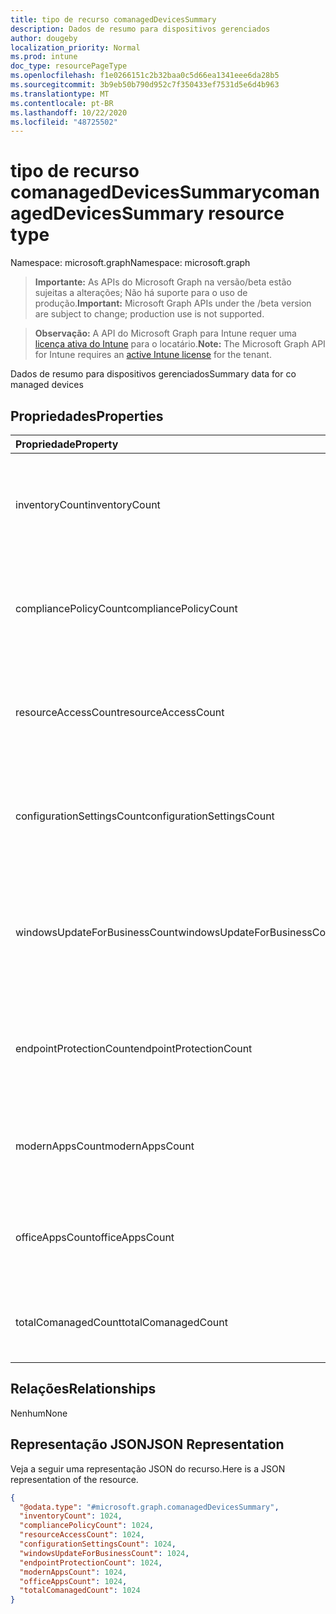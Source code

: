 ```yaml
---
title: tipo de recurso comanagedDevicesSummary
description: Dados de resumo para dispositivos gerenciados
author: dougeby
localization_priority: Normal
ms.prod: intune
doc_type: resourcePageType
ms.openlocfilehash: f1e0266151c2b32baa0c5d66ea1341eee6da28b5
ms.sourcegitcommit: 3b9eb50b790d952c7f350433ef7531d5e6d4b963
ms.translationtype: MT
ms.contentlocale: pt-BR
ms.lasthandoff: 10/22/2020
ms.locfileid: "48725502"
---
```

# <a name="comanageddevicessummary-resource-type"></a><span data-ttu-id="dfa29-103">tipo de recurso comanagedDevicesSummary</span><span class="sxs-lookup"><span data-stu-id="dfa29-103">comanagedDevicesSummary resource type</span></span>

<span data-ttu-id="dfa29-104">Namespace: microsoft.graph</span><span class="sxs-lookup"><span data-stu-id="dfa29-104">Namespace: microsoft.graph</span></span>

> <span data-ttu-id="dfa29-105">**Importante:** As APIs do Microsoft Graph na versão/beta estão sujeitas a alterações; Não há suporte para o uso de produção.</span><span class="sxs-lookup"><span data-stu-id="dfa29-105">**Important:** Microsoft Graph APIs under the /beta version are subject to change; production use is not supported.</span></span>

> <span data-ttu-id="dfa29-106">**Observação:** A API do Microsoft Graph para Intune requer uma [licença ativa do Intune](https://go.microsoft.com/fwlink/?linkid=839381) para o locatário.</span><span class="sxs-lookup"><span data-stu-id="dfa29-106">**Note:** The Microsoft Graph API for Intune requires an [active Intune license](https://go.microsoft.com/fwlink/?linkid=839381) for the tenant.</span></span>

<span data-ttu-id="dfa29-107">Dados de resumo para dispositivos gerenciados</span><span class="sxs-lookup"><span data-stu-id="dfa29-107">Summary data for co managed devices</span></span>

## <a name="properties"></a><span data-ttu-id="dfa29-108">Propriedades</span><span class="sxs-lookup"><span data-stu-id="dfa29-108">Properties</span></span>
|<span data-ttu-id="dfa29-109">Propriedade</span><span class="sxs-lookup"><span data-stu-id="dfa29-109">Property</span></span>|<span data-ttu-id="dfa29-110">Tipo</span><span class="sxs-lookup"><span data-stu-id="dfa29-110">Type</span></span>|<span data-ttu-id="dfa29-111">Descrição</span><span class="sxs-lookup"><span data-stu-id="dfa29-111">Description</span></span>|
|:---|:---|:---|
|<span data-ttu-id="dfa29-112">inventoryCount</span><span class="sxs-lookup"><span data-stu-id="dfa29-112">inventoryCount</span></span>|<span data-ttu-id="dfa29-113">Int32</span><span class="sxs-lookup"><span data-stu-id="dfa29-113">Int32</span></span>|<span data-ttu-id="dfa29-114">Número de dispositivos com Swung de inventário.</span><span class="sxs-lookup"><span data-stu-id="dfa29-114">Number of devices with Inventory swung-over.</span></span> <span data-ttu-id="dfa29-115">Essa propriedade é somente leitura.</span><span class="sxs-lookup"><span data-stu-id="dfa29-115">This property is read-only.</span></span>|
|<span data-ttu-id="dfa29-116">compliancePolicyCount</span><span class="sxs-lookup"><span data-stu-id="dfa29-116">compliancePolicyCount</span></span>|<span data-ttu-id="dfa29-117">Int32</span><span class="sxs-lookup"><span data-stu-id="dfa29-117">Int32</span></span>|<span data-ttu-id="dfa29-118">Número de dispositivos com o CompliancePolicy de Swung.</span><span class="sxs-lookup"><span data-stu-id="dfa29-118">Number of devices with CompliancePolicy swung-over.</span></span> <span data-ttu-id="dfa29-119">Essa propriedade é somente leitura.</span><span class="sxs-lookup"><span data-stu-id="dfa29-119">This property is read-only.</span></span>|
|<span data-ttu-id="dfa29-120">resourceAccessCount</span><span class="sxs-lookup"><span data-stu-id="dfa29-120">resourceAccessCount</span></span>|<span data-ttu-id="dfa29-121">Int32</span><span class="sxs-lookup"><span data-stu-id="dfa29-121">Int32</span></span>|<span data-ttu-id="dfa29-122">Número de dispositivos com o ResourceAccess de Swung.</span><span class="sxs-lookup"><span data-stu-id="dfa29-122">Number of devices with ResourceAccess swung-over.</span></span> <span data-ttu-id="dfa29-123">Essa propriedade é somente leitura.</span><span class="sxs-lookup"><span data-stu-id="dfa29-123">This property is read-only.</span></span>|
|<span data-ttu-id="dfa29-124">configurationSettingsCount</span><span class="sxs-lookup"><span data-stu-id="dfa29-124">configurationSettingsCount</span></span>|<span data-ttu-id="dfa29-125">Int32</span><span class="sxs-lookup"><span data-stu-id="dfa29-125">Int32</span></span>|<span data-ttu-id="dfa29-126">Número de dispositivos com o ConfigurationSettings de Swung.</span><span class="sxs-lookup"><span data-stu-id="dfa29-126">Number of devices with ConfigurationSettings swung-over.</span></span> <span data-ttu-id="dfa29-127">Essa propriedade é somente leitura.</span><span class="sxs-lookup"><span data-stu-id="dfa29-127">This property is read-only.</span></span>|
|<span data-ttu-id="dfa29-128">windowsUpdateForBusinessCount</span><span class="sxs-lookup"><span data-stu-id="dfa29-128">windowsUpdateForBusinessCount</span></span>|<span data-ttu-id="dfa29-129">Int32</span><span class="sxs-lookup"><span data-stu-id="dfa29-129">Int32</span></span>|<span data-ttu-id="dfa29-130">Número de dispositivos com o WindowsUpdateForBusiness de Swung.</span><span class="sxs-lookup"><span data-stu-id="dfa29-130">Number of devices with WindowsUpdateForBusiness swung-over.</span></span> <span data-ttu-id="dfa29-131">Essa propriedade é somente leitura.</span><span class="sxs-lookup"><span data-stu-id="dfa29-131">This property is read-only.</span></span>|
|<span data-ttu-id="dfa29-132">endpointProtectionCount</span><span class="sxs-lookup"><span data-stu-id="dfa29-132">endpointProtectionCount</span></span>|<span data-ttu-id="dfa29-133">Int32</span><span class="sxs-lookup"><span data-stu-id="dfa29-133">Int32</span></span>|<span data-ttu-id="dfa29-134">Número de dispositivos com o EndpointProtection de Swung.</span><span class="sxs-lookup"><span data-stu-id="dfa29-134">Number of devices with EndpointProtection swung-over.</span></span> <span data-ttu-id="dfa29-135">Essa propriedade é somente leitura.</span><span class="sxs-lookup"><span data-stu-id="dfa29-135">This property is read-only.</span></span>|
|<span data-ttu-id="dfa29-136">modernAppsCount</span><span class="sxs-lookup"><span data-stu-id="dfa29-136">modernAppsCount</span></span>|<span data-ttu-id="dfa29-137">Int32</span><span class="sxs-lookup"><span data-stu-id="dfa29-137">Int32</span></span>|<span data-ttu-id="dfa29-138">Número de dispositivos com o ModernApps de Swung.</span><span class="sxs-lookup"><span data-stu-id="dfa29-138">Number of devices with ModernApps swung-over.</span></span> <span data-ttu-id="dfa29-139">Essa propriedade é somente leitura.</span><span class="sxs-lookup"><span data-stu-id="dfa29-139">This property is read-only.</span></span>|
|<span data-ttu-id="dfa29-140">officeAppsCount</span><span class="sxs-lookup"><span data-stu-id="dfa29-140">officeAppsCount</span></span>|<span data-ttu-id="dfa29-141">Int32</span><span class="sxs-lookup"><span data-stu-id="dfa29-141">Int32</span></span>|<span data-ttu-id="dfa29-142">Número de dispositivos com o Officetreinamento de Swung.</span><span class="sxs-lookup"><span data-stu-id="dfa29-142">Number of devices with OfficeApps swung-over.</span></span> <span data-ttu-id="dfa29-143">Essa propriedade é somente leitura.</span><span class="sxs-lookup"><span data-stu-id="dfa29-143">This property is read-only.</span></span>|
|<span data-ttu-id="dfa29-144">totalComanagedCount</span><span class="sxs-lookup"><span data-stu-id="dfa29-144">totalComanagedCount</span></span>|<span data-ttu-id="dfa29-145">Int32</span><span class="sxs-lookup"><span data-stu-id="dfa29-145">Int32</span></span>|<span data-ttu-id="dfa29-146">Número de dispositivos de Co-Managed.</span><span class="sxs-lookup"><span data-stu-id="dfa29-146">Number of Co-Managed Devices.</span></span> <span data-ttu-id="dfa29-147">Essa propriedade é somente leitura.</span><span class="sxs-lookup"><span data-stu-id="dfa29-147">This property is read-only.</span></span>|

## <a name="relationships"></a><span data-ttu-id="dfa29-148">Relações</span><span class="sxs-lookup"><span data-stu-id="dfa29-148">Relationships</span></span>
<span data-ttu-id="dfa29-149">Nenhum</span><span class="sxs-lookup"><span data-stu-id="dfa29-149">None</span></span>

## <a name="json-representation"></a><span data-ttu-id="dfa29-150">Representação JSON</span><span class="sxs-lookup"><span data-stu-id="dfa29-150">JSON Representation</span></span>
<span data-ttu-id="dfa29-151">Veja a seguir uma representação JSON do recurso.</span><span class="sxs-lookup"><span data-stu-id="dfa29-151">Here is a JSON representation of the resource.</span></span>
<!-- {
  "blockType": "resource",
  "@odata.type": "microsoft.graph.comanagedDevicesSummary"
}
-->
``` json
{
  "@odata.type": "#microsoft.graph.comanagedDevicesSummary",
  "inventoryCount": 1024,
  "compliancePolicyCount": 1024,
  "resourceAccessCount": 1024,
  "configurationSettingsCount": 1024,
  "windowsUpdateForBusinessCount": 1024,
  "endpointProtectionCount": 1024,
  "modernAppsCount": 1024,
  "officeAppsCount": 1024,
  "totalComanagedCount": 1024
}
```





